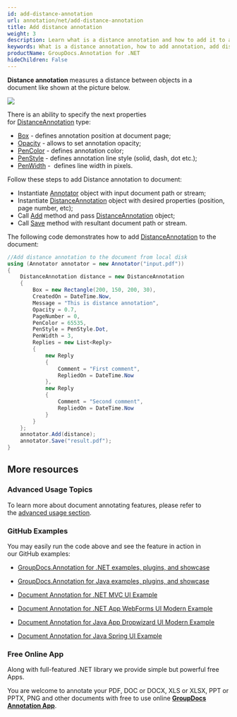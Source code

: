 ```yaml
---
id: add-distance-annotation
url: annotation/net/add-distance-annotation
title: Add distance annotation
weight: 3
description: Learn what is a distance annotation and how to add it to a document programmatically using GroupDocs.Annotation for .NET.
keywords: What is a distance annotation, how to add annotation, add distance annotation
productName: GroupDocs.Annotation for .NET
hideChildren: False
---
```

**Distance annotation** measures a distance between objects in a document like shown at the picture below. 

![](annotation-net/images/add-distance-annotation.png)

There is an ability to specify the next properties for [DistanceAnnotation](https://apireference.groupdocs.com/net/annotation/groupdocs.annotation.models.annotationmodels/distanceannotation) type:

*   [Box](https://apireference.groupdocs.com/annotation/net/groupdocs.annotation.models.annotationmodels/areaannotation/properties/box) - defines annotation position at document page;
*   [Opacity](https://apireference.groupdocs.com/annotation/net/groupdocs.annotation.models.annotationmodels/areaannotation/properties/opacity) - allows to set annotation opacity;
*   [PenColor](https://apireference.groupdocs.com/annotation/net/groupdocs.annotation.models.annotationmodels/areaannotation/properties/pencolor) - defines annotation color;
*   [PenStyle](https://apireference.groupdocs.com/annotation/net/groupdocs.annotation.models.annotationmodels/areaannotation/properties/penstyle) - defines annotation line style (solid, dash, dot etc.);
*   [PenWidth](https://apireference.groupdocs.com/annotation/net/groupdocs.annotation.models.annotationmodels/areaannotation/properties/penwidth) -  defines line width in pixels.

  
Follow these steps to add Distance annotation to document:  

*   Instantiate [Annotator](https://apireference.groupdocs.com/net/annotation/groupdocs.annotation/annotator) object with input document path or stream;
*   Instantiate [DistanceAnnotation](https://apireference.groupdocs.com/net/annotation/groupdocs.annotation.models.annotationmodels/distanceannotation) object with desired properties (position, page number, etc);
*   Call [Add](https://apireference.groupdocs.com/net/annotation/groupdocs.annotation/annotator/methods/add) method and pass [DistanceAnnotation](https://apireference.groupdocs.com/net/annotation/groupdocs.annotation.models.annotationmodels/distanceannotation) object;
*   Call [Save](https://apireference.groupdocs.com/net/annotation/groupdocs.annotation/annotator/methods/save/index) method with resultant document path or stream.  
      
    

The following code demonstrates how to add [DistanceAnnotation](https://apireference.groupdocs.com/net/annotation/groupdocs.annotation.models.annotationmodels/distanceannotation) to the document:

```csharp
//Add distance annotation to the document from local disk
using (Annotator annotator = new Annotator("input.pdf"))
{
	DistanceAnnotation distance = new DistanceAnnotation
    {
        Box = new Rectangle(200, 150, 200, 30),
        CreatedOn = DateTime.Now,
        Message = "This is distance annotation",
        Opacity = 0.7,
        PageNumber = 0,
        PenColor = 65535,
        PenStyle = PenStyle.Dot,
        PenWidth = 3,
        Replies = new List<Reply>
        {
        	new Reply
            {
            	Comment = "First comment",
                RepliedOn = DateTime.Now
            },
            new Reply
            {
            	Comment = "Second comment",
                RepliedOn = DateTime.Now
            }
        }
    };
    annotator.Add(distance);
    annotator.Save("result.pdf");
}
```

## More resources

### Advanced Usage Topics

To learn more about document annotating features, please refer to the [advanced usage section](Advanced%2Busage.html).

### GitHub Examples

You may easily run the code above and see the feature in action in our GitHub examples:

*   [GroupDocs.Annotation for .NET examples, plugins, and showcase](https://github.com/groupdocs-annotation/GroupDocs.Annotation-for-.NET)
    
*   [GroupDocs.Annotation for Java examples, plugins, and showcase](https://github.com/groupdocs-annotation/GroupDocs.Annotation-for-Java)
    
*   [Document Annotation for .NET MVC UI Example](https://github.com/groupdocs-annotation/GroupDocs.Annotation-for-.NET-MVC) 
    
*   [Document Annotation for .NET App WebForms UI Modern Example](https://github.com/groupdocs-annotation/GroupDocs.Annotation-for-.NET-WebForms)
    
*   [Document Annotation for Java App Dropwizard UI Modern Example](https://github.com/groupdocs-annotation/GroupDocs.Annotation-for-Java-Dropwizard)
    
*   [Document Annotation for Java Spring UI Example](https://github.com/groupdocs-annotation/GroupDocs.Annotation-for-Java-Spring)
    

### Free Online App

Along with full-featured .NET library we provide simple but powerful free Apps.

You are welcome to annotate your PDF, DOC or DOCX, XLS or XLSX, PPT or PPTX, PNG and other documents with free to use online **[GroupDocs Annotation App](https://products.groupdocs.app/annotation)**.
